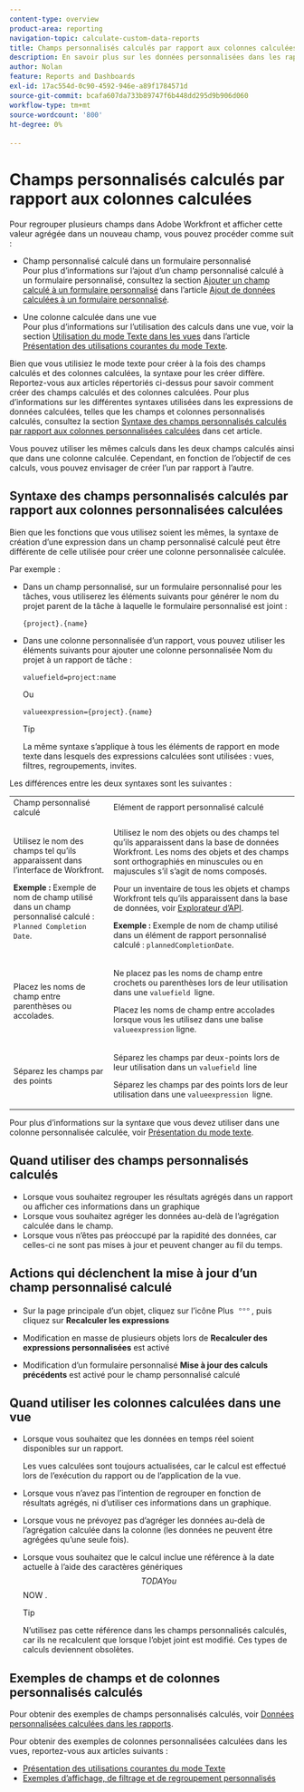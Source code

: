 ```yaml
---
content-type: overview
product-area: reporting
navigation-topic: calculate-custom-data-reports
title: Champs personnalisés calculés par rapport aux colonnes calculées
description: En savoir plus sur les données personnalisées dans les rapports et les tableaux de bord
author: Nolan
feature: Reports and Dashboards
exl-id: 17ac554d-0c90-4592-946e-a89f1784571d
source-git-commit: bcafa607da733b89747f6b448dd295d9b906d060
workflow-type: tm+mt
source-wordcount: '800'
ht-degree: 0%

---
```


# Champs personnalisés calculés par rapport aux colonnes calculées

Pour regrouper plusieurs champs dans Adobe Workfront et afficher cette valeur agrégée dans un nouveau champ, vous pouvez procéder comme suit :

* Champ personnalisé calculé dans un formulaire personnalisé\
  Pour plus d’informations sur l’ajout d’un champ personnalisé calculé à un formulaire personnalisé, consultez la section [Ajouter un champ calculé à un formulaire personnalisé](../../../administration-and-setup/customize-workfront/create-manage-custom-forms/add-calculated-data-to-custom-form.md#creating-calculated-custom-fields) dans l’article [Ajout de données calculées à un formulaire personnalisé](../../../administration-and-setup/customize-workfront/create-manage-custom-forms/add-calculated-data-to-custom-form.md).

* Une colonne calculée dans une vue\
  Pour plus d’informations sur l’utilisation des calculs dans une vue, voir la section [Utilisation du mode Texte dans les vues](../../../reports-and-dashboards/reports/text-mode/understand-common-uses-text-mode.md#using-text-mode-in-views) dans l’article [Présentation des utilisations courantes du mode Texte](../../../reports-and-dashboards/reports/text-mode/understand-common-uses-text-mode.md).

Bien que vous utilisiez le mode texte pour créer à la fois des champs calculés et des colonnes calculées, la syntaxe pour les créer diffère. Reportez-vous aux articles répertoriés ci-dessus pour savoir comment créer des champs calculés et des colonnes calculées. Pour plus d’informations sur les différentes syntaxes utilisées dans les expressions de données calculées, telles que les champs et colonnes personnalisés calculés, consultez la section [Syntaxe des champs personnalisés calculés par rapport aux colonnes personnalisées calculées](#syntax-of-calculated-custom-fields-vs-calculated-custom-columns-syntax) dans cet article.

Vous pouvez utiliser les mêmes calculs dans les deux champs calculés ainsi que dans une colonne calculée. Cependant, en fonction de l’objectif de ces calculs, vous pouvez envisager de créer l’un par rapport à l’autre.

## Syntaxe des champs personnalisés calculés par rapport aux colonnes personnalisées calculées

Bien que les fonctions que vous utilisez soient les mêmes, la syntaxe de création d’une expression dans un champ personnalisé calculé peut être différente de celle utilisée pour créer une colonne personnalisée calculée.

Par exemple :

* Dans un champ personnalisé, sur un formulaire personnalisé pour les tâches, vous utiliserez les éléments suivants pour générer le nom du projet parent de la tâche à laquelle le formulaire personnalisé est joint :

  ```
  {project}.{name}
  ```

* Dans une colonne personnalisée d’un rapport, vous pouvez utiliser les éléments suivants pour ajouter une colonne personnalisée Nom du projet à un rapport de tâche :

  ```
  valuefield=project:name
  ```

  Ou

  ```
  valueexpression={project}.{name}
  ```

  >[!TIP]
  >
  >La même syntaxe s’applique à tous les éléments de rapport en mode texte dans lesquels des expressions calculées sont utilisées : vues, filtres, regroupements, invites.

Les différences entre les deux syntaxes sont les suivantes :

<table style="table-layout:auto"> 
 <col> 
 <col> 
 <tbody> 
  <tr> 
   <td>Champ personnalisé calculé</td> 
   <td>Elément de rapport personnalisé calculé</td> 
  </tr> 
  <tr> 
   <td> <p>Utilisez le nom des champs tel qu’ils apparaissent dans l’interface de Workfront.</p> <p class="example" data-mc-autonum="<b>Example: </b>"><span class="autonumber"><span><b>Exemple : </b></span></span>Exemple de nom de champ utilisé dans un champ personnalisé calculé : <code>Planned Completion Date</code>.</p> </td> 
   <td> <p>Utilisez le nom des objets ou des champs tel qu’ils apparaissent dans la base de données Workfront. Les noms des objets et des champs sont orthographiés en minuscules ou en majuscules s’il s’agit de noms composés. </p> <p>Pour un inventaire de tous les objets et champs Workfront tels qu’ils apparaissent dans la base de données, voir <a href="../../../wf-api/general/api-explorer.md" class="MCXref xref">Explorateur d’API</a>. </p> <p class="example" data-mc-autonum="<b>Example: </b>"><span class="autonumber"><span><b>Exemple : </b></span></span>Exemple de nom de champ utilisé dans un élément de rapport personnalisé calculé : <code>plannedCompletionDate</code>.</p> </td> 
  </tr> 
  <tr> 
   <td>Placez les noms de champ entre parenthèses ou accolades.</td> 
   <td> <p>Ne placez pas les noms de champ entre crochets ou parenthèses lors de leur utilisation dans une <code>valuefield </code>ligne.</p> <p>Placez les noms de champ entre accolades lorsque vous les utilisez dans une balise <code>valueexpression</code> ligne.</p> </td> 
  </tr> 
  <tr> 
   <td>Séparez les champs par des points</td> 
   <td> <p>Séparez les champs par deux-points lors de leur utilisation dans un <code>valuefield </code>line</p> <p>Séparez les champs par des points lors de leur utilisation dans une <code>valueexpression </code>ligne. </p> </td> 
  </tr> 
 </tbody> 
</table>

Pour plus d’informations sur la syntaxe que vous devez utiliser dans une colonne personnalisée calculée, voir [Présentation du mode texte](../../../reports-and-dashboards/reports/text-mode/understand-text-mode.md).

## Quand utiliser des champs personnalisés calculés

* Lorsque vous souhaitez regrouper les résultats agrégés dans un rapport ou afficher ces informations dans un graphique
* Lorsque vous souhaitez agréger les données au-delà de l’agrégation calculée dans le champ.
* Lorsque vous n’êtes pas préoccupé par la rapidité des données, car celles-ci ne sont pas mises à jour et peuvent changer au fil du temps.

## Actions qui déclenchent la mise à jour d’un champ personnalisé calculé

* Sur la page principale d’un objet, cliquez sur l’icône Plus ![](assets/more-icon.png), puis cliquez sur **Recalculer les expressions**

* Modification en masse de plusieurs objets lors de **Recalculer des expressions personnalisées** est activé
* Modification d’un formulaire personnalisé **Mise à jour des calculs précédents** est activé pour le champ personnalisé calculé

## Quand utiliser les colonnes calculées dans une vue

* Lorsque vous souhaitez que les données en temps réel soient disponibles sur un rapport.

  Les vues calculées sont toujours actualisées, car le calcul est effectué lors de l’exécution du rapport ou de l’application de la vue.

* Lorsque vous n’avez pas l’intention de regrouper en fonction de résultats agrégés, ni d’utiliser ces informations dans un graphique.
* Lorsque vous ne prévoyez pas d’agréger les données au-delà de l’agrégation calculée dans la colonne (les données ne peuvent être agrégées qu’une seule fois).
* Lorsque vous souhaitez que le calcul inclue une référence à la date actuelle à l’aide des caractères génériques $$TODAY ou $$NOW .

  >[!TIP]
  >
  >N’utilisez pas cette référence dans les champs personnalisés calculés, car ils ne recalculent que lorsque l’objet joint est modifié. Ces types de calculs deviennent obsolètes.

## Exemples de champs et de colonnes personnalisés calculés

Pour obtenir des exemples de champs personnalisés calculés, voir [Données personnalisées calculées dans les rapports](../../../reports-and-dashboards/reports/calc-cstm-data-reports/calculated-custom-data-reports.md).

Pour obtenir des exemples de colonnes personnalisées calculées dans les vues, reportez-vous aux articles suivants :

* [Présentation des utilisations courantes du mode Texte](../../../reports-and-dashboards/reports/text-mode/understand-common-uses-text-mode.md)
* [Exemples d’affichage, de filtrage et de regroupement personnalisés](../../../reports-and-dashboards/reports/custom-view-filter-grouping-samples/custom-view-filter-grouping-samples.md)
